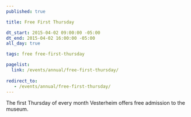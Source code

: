 ```yaml
---
published: true

title: Free First Thursday

dt_start: 2015-04-02 09:00:00 -05:00
dt_end: 2015-04-02 16:00:00 -05:00
all_day: true

tags: free free-first-thursday

pagelist:
  link: /events/annual/free-first-thursday/
  
redirect_to:
   - /events/annual/free-first-thursday/
---
```

The first Thursday of every month Vesterheim offers free admission to the museum.